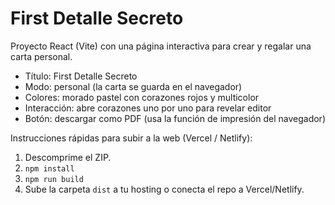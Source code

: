 First Detalle Secreto
=====================

Proyecto React (Vite) con una página interactiva para crear y regalar una carta personal.
- Título: First Detalle Secreto
- Modo: personal (la carta se guarda en el navegador)
- Colores: morado pastel con corazones rojos y multicolor
- Interacción: abre corazones uno por uno para revelar editor
- Botón: descargar como PDF (usa la función de impresión del navegador)

Instrucciones rápidas para subir a la web (Vercel / Netlify):
1. Descomprime el ZIP.
2. `npm install`
3. `npm run build`
4. Sube la carpeta `dist` a tu hosting o conecta el repo a Vercel/Netlify.

